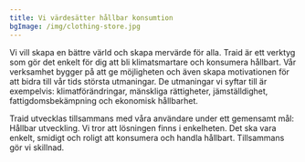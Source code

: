 ```yaml
---
title: Vi värdesätter hållbar konsumtion
bgImage: /img/clothing-store.jpg
---
```

<!--StartFragment-->

Vi vill skapa en bättre värld och skapa mervärde för alla. Traid är ett verktyg som gör det enkelt för dig att bli klimatsmartare och konsumera hållbart. Vår verksamhet bygger på att ge möjligheten och även skapa motivationen för att bidra till vår tids största utmaningar. De utmaningar vi syftar till är exempelvis: klimatförändringar, mänskliga rättigheter, jämställdighet, fattigdomsbekämpning och ekonomisk hållbarhet. 

Traid utvecklas tillsammans med våra användare under ett gemensamt mål: Hållbar utveckling.  Vi tror att lösningen finns i enkelheten. Det ska vara enkelt, smidigt och roligt att konsumera och handla hållbart. Tillsammans gör vi skillnad. 

<!--EndFragment-->